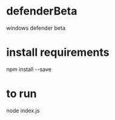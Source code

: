 # defenderBeta
windows defender beta

# install requirements
npm install --save

# to run
node index.js
